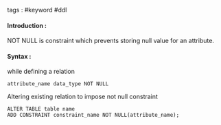 tags : #keyword #ddl 

#### Introduction : 
NOT NULL is constraint which prevents storing null value for an attribute.

#### Syntax : 

while defining a relation 

```
attribute_name data_type NOT NULL
```

Altering existing relation to impose not null constraint 

```
ALTER TABLE table name
ADD CONSTRAINT constraint_name NOT NULL(attribute_name);
```

